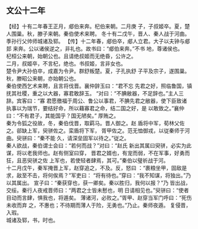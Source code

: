 ## 文公十二年

【经】十有二年春王正月，郕伯来奔。杞伯来朝。二月庚
子，子叔姬卒。夏，楚人围巢。秋，滕子来朝。秦伯使术来聘。
冬十有二戊午，晋人、秦人战于河曲。季孙行父帅师城诸及郓。
【传】十二年春，郕伯卒，郕人立君。大子以夫钟与郕邽
来奔。公以诸侯逆之，非礼也。故书曰：“郕伯来奔。”不书
地，尊诸侯也。  
杞桓公来朝，始朝公也。且请绝叔姬而无绝昏，公许之。  
二月，叔姬卒，不言杞，绝也。书叔姬，言非女也。  
楚令尹大孙伯卒，成嘉为令尹。群舒叛楚。夏，子孔执舒
子平及宗子，遂围巢。  
秋，滕昭公来朝，亦始朝公也。  
秦伯使西乞术来聘，且言将伐晋。襄仲辞玉曰：“君不忘
先君之好，照临鲁国，镇抚其社稷，重之以大器，寡君敢辞玉。
“对曰：“不腆敝器，不足辞也。”主人三辞。宾客曰：“寡
君愿徼福于周公、鲁公以事君，不腆先君之敝器，使下臣致诸
执事以为瑞节，要结好命，所以藉寡君之命，结二国之好，是
以敢致之。”襄仲曰：“不有君子，其能国乎？国无陋矣。”
厚贿之。  
秦为令狐之役故，冬，秦伯伐晋，取羁马。晋人御之。赵
盾将中军，荀林父佐之。郤缺上军，臾骈佐之。栾盾将下军，
胥甲佐之。范无恤御戎，以従秦师于河曲。臾骈曰：“秦不能
久，请深垒固军以待之。”従之。  
秦人欲战，秦伯谓士会曰：“若何而战？”对曰：“赵氏
新出其属曰臾骈，必实为此谋，将以老我师也。赵有侧室曰穿，
晋君之婿也，有宠而弱，不在军事，好勇而狂，且恶臾骈之佐
上军也，若使轻者肆焉，其可。”秦伯以璧祈战于河。  
十二月戊午，秦军掩晋上军，赵穿追之，不及。反，怒曰
：“裹粮坐甲，固敌是求，敌至不击，将何俟焉？”军吏曰：
“将有待也。”穿曰：“我不知谋，将独出。”乃以其属出。
宣子曰：“秦获穿也，获一卿矣。秦以胜归，我何以报？”乃
皆出战，交绥。秦行人夜戒晋师曰：“两君之士皆未慭也，明
日请相见也。”臾骈曰：“使者目动而言肆，惧我也，将遁矣。
薄诸河，必败之。”胥甲、赵穿当军门呼曰：“死伤未收而弃
之，不惠也；不待期而薄人于险，无勇也。”乃止。秦师夜遁。
复侵晋，入瑕。  
城诸及郓，书，时也。  

